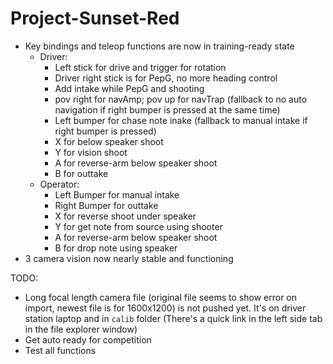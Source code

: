 # Project-Sunset-Red

- Key bindings and teleop functions are now in training-ready state
  - Driver:
    - Left stick for drive and trigger for rotation
    - Driver right stick is for PepG, no more heading control
    - Add intake while PepG and shooting
    - pov right for navAmp; pov up for navTrap (fallback to no auto navigation if right bumper is pressed at the same time)
    - Left bumper for chase note inake (fallback to manual intake if right bumper is pressed)
    - X for below speaker shoot
    - Y for vision shoot
    - A for reverse-arm below speaker shoot
    - B for outtake 
  - Operator:
    - Left Bumper for manual intake
    - Right Bumper for outtake
    - X for reverse shoot under speaker
    - Y for get note from source using shooter
    - A for reverse-arm below speaker shoot
    - B for drop note using speaker
- 3 camera vision now nearly stable and functioning 

TODO: 
- Long focal length camera file (original file seems to show error on import, newest file is for 1600x1200) is not pushed yet. It's on driver station laptop and in `calib` folder (There's a quick link in the left side tab in the file explorer window)
- Get auto ready for competition
- Test all functions
